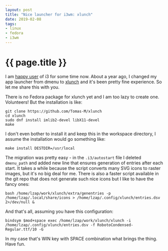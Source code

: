 ```yaml
---
layout: post
title: "Nice launcher for i3wm: xlunch"
date: 2019-02-08
tags:
- linux
- fedora
- i3wm
---
```

{{ page.title }}
================

I am [happy user](https://i3wm.org/docs/user-contributed/lzap-config.html) of
i3 for some time now. About a year ago, I changed my app launcher from dmenu to
[xlunch](http://xlunch.org/) and it's been pretty fine experience. So let me
share this with you.

There is no Fedora package for xlunch yet and I am too lazy to create one.
Volunteers! But the installation is like:

    git clone https://github.com/Tomas-M/xlunch
    cd xlunch
    sudo dnf install imlib2-devel libX11-devel
    make

I don't even bother to install it and keep this in the workspace directory, I
assume the installation would go something like:

    make install DESTDIR=/usr/local

The migration was pretty easy - in the `.i3/autostart` file I deleted
`dmenu_path` and added new line that ensures generation of entries after each
start. It takes a while because the script converts many SVG icons to raster
images, but it's no big deal for me. There is also a faster script available in
the git repo that does not generate such nice icons but I like to have the
fancy ones:

    bash /home/lzap/work/xlunch/extra/genentries -p /home/lzap/.local/share/icons > /home/lzap/.config/xlunch/entries.dsv 2>/dev/null &

And that's all, assuming you have this configuration:

    bindsym $mod+space exec /home/lzap/work/xlunch/xlunch -i /home/lzap/.config/xlunch/entries.dsv -f RobotoCondensed-Regular.ttf/10 -G

In my case that's WIN key with SPACE combination what brings the thing. Have fun.
